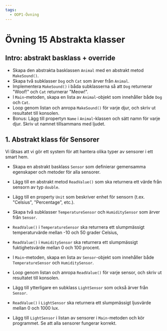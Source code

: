 ```yaml
---
tags:
  - OOP1-Övning
---
```


# Övning 15 Abstrakta klasser

## Intro: abstrakt basklass + override

* Skapa den abstrakta basklassen `Animal` med en abstrakt metod `MakeSound()`.
* Skapa två subklasser `Dog` och `Cat` som ärver från `Animal`.
* Implementera `MakeSound()` i båda subklasserna så att `Dog` returnerar "Woof!" och `Cat` returnerar "Meow!".
* I `Main`-metoden, skapa en lista av `Animal`-objekt som innehåller både `Dog` och `Cat`.
* Loop genom listan och anropa `MakeSound()` för varje djur, och skriv ut resultatet till konsolen.
* Bonus: Lägg till propertyn `Name` i `Animal`-klassen och sätt namn för varje djur. Skriv ut namnet tillsammans med ljudet.

## 1. Abstrakt klass för Sensorer

Vi låtsas att vi gör ett system för att hantera olika typer av sensorer i ett smart hem. 

* Skapa en abstrakt basklass `Sensor` som definierar gemensamma egenskaper och metoder för alla sensorer.
* Lägg till en abstrakt metod `ReadValue()` som ska returnera ett värde från sensorn av typ `double`.
* Lägg till en property `Unit` som beskriver enhet för sensorn (t.ex. "Celsius", "Percentage", etc.).
* Skapa två subklasser `TemperatureSensor` och `HumiditySensor` som ärver från `Sensor`.
* `ReadValue()` i `TemperatureSensor` ska returnera ett slumpmässigt temperaturvärde mellan -10 och 50 grader Celsius, 
* `ReadValue()` i `HumiditySensor` ska returnera ett slumpmässigt fuktighetsvärde mellan 0 och 100 procent.
* I `Main`-metoden, skapa en lista av `Sensor`-objekt som innehåller både `TemperatureSensor` och `HumiditySensor`.
* Loop genom listan och anropa `ReadValue()` för varje sensor, och skriv ut resultatet till konsolen.

* Lägg till ytterligare en subklass `LightSensor` som också ärver från `Sensor`.
* `ReadValue()` i `LightSensor` ska returnera ett slumpmässigt ljusvärde mellan 0 och 1000 lux.
* Lägg till `LightSensor` i listan av sensorer i `Main`-metoden och kör programmet. Se att alla sensorer fungerar korrekt.